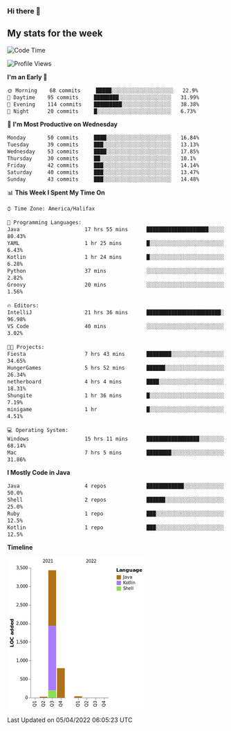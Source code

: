 ### Hi there 👋

## My stats for the week
<!--START_SECTION:waka-->
![Code Time](http://img.shields.io/badge/Code%20Time-154%20hrs%2033%20mins-blue)

![Profile Views](http://img.shields.io/badge/Profile%20Views-0-blue)

**I'm an Early 🐤** 

```text
🌞 Morning    68 commits     █████░░░░░░░░░░░░░░░░░░░░   22.9% 
🌆 Daytime    95 commits     ████████░░░░░░░░░░░░░░░░░   31.99% 
🌃 Evening    114 commits    █████████░░░░░░░░░░░░░░░░   38.38% 
🌙 Night      20 commits     █░░░░░░░░░░░░░░░░░░░░░░░░   6.73%

```
📅 **I'm Most Productive on Wednesday** 

```text
Monday       50 commits     ████░░░░░░░░░░░░░░░░░░░░░   16.84% 
Tuesday      39 commits     ███░░░░░░░░░░░░░░░░░░░░░░   13.13% 
Wednesday    53 commits     ████░░░░░░░░░░░░░░░░░░░░░   17.85% 
Thursday     30 commits     ██░░░░░░░░░░░░░░░░░░░░░░░   10.1% 
Friday       42 commits     ███░░░░░░░░░░░░░░░░░░░░░░   14.14% 
Saturday     40 commits     ███░░░░░░░░░░░░░░░░░░░░░░   13.47% 
Sunday       43 commits     ███░░░░░░░░░░░░░░░░░░░░░░   14.48%

```


📊 **This Week I Spent My Time On** 

```text
⌚︎ Time Zone: America/Halifax

💬 Programming Languages: 
Java                     17 hrs 55 mins      ████████████████████░░░░░   80.43% 
YAML                     1 hr 25 mins        █░░░░░░░░░░░░░░░░░░░░░░░░   6.43% 
Kotlin                   1 hr 24 mins        █░░░░░░░░░░░░░░░░░░░░░░░░   6.28% 
Python                   37 mins             ░░░░░░░░░░░░░░░░░░░░░░░░░   2.82% 
Groovy                   20 mins             ░░░░░░░░░░░░░░░░░░░░░░░░░   1.56%

🔥 Editors: 
IntelliJ                 21 hrs 36 mins      ████████████████████████░   96.98% 
VS Code                  40 mins             ░░░░░░░░░░░░░░░░░░░░░░░░░   3.02%

🐱‍💻 Projects: 
Fiesta                   7 hrs 43 mins       ████████░░░░░░░░░░░░░░░░░   34.65% 
HungerGames              5 hrs 52 mins       ██████░░░░░░░░░░░░░░░░░░░   26.34% 
netherboard              4 hrs 4 mins        ████░░░░░░░░░░░░░░░░░░░░░   18.31% 
Shungite                 1 hr 36 mins        █░░░░░░░░░░░░░░░░░░░░░░░░   7.19% 
minigame                 1 hr                █░░░░░░░░░░░░░░░░░░░░░░░░   4.51%

💻 Operating System: 
Windows                  15 hrs 11 mins      █████████████████░░░░░░░░   68.14% 
Mac                      7 hrs 5 mins        ████████░░░░░░░░░░░░░░░░░   31.86%

```

**I Mostly Code in Java** 

```text
Java                     4 repos             ████████████░░░░░░░░░░░░░   50.0% 
Shell                    2 repos             ██████░░░░░░░░░░░░░░░░░░░   25.0% 
Ruby                     1 repo              ███░░░░░░░░░░░░░░░░░░░░░░   12.5% 
Kotlin                   1 repo              ███░░░░░░░░░░░░░░░░░░░░░░   12.5%

```


**Timeline**

![Chart not found](https://raw.githubusercontent.com/lyndseyy/lyndseyy/main/charts/bar_graph.png) 


 Last Updated on 05/04/2022 06:05:23 UTC
<!--END_SECTION:waka-->